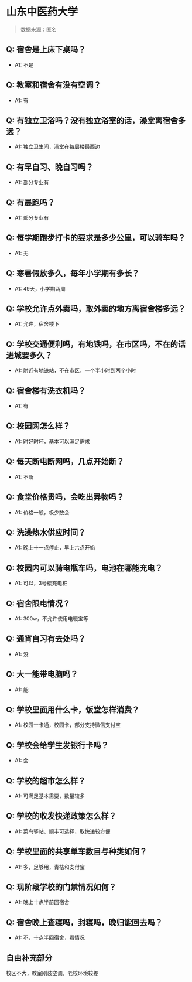 # 山东中医药大学

> 数据来源：匿名

## Q: 宿舍是上床下桌吗？

- A1: 不是

## Q: 教室和宿舍有没有空调？

- A1: 有

## Q: 有独立卫浴吗？没有独立浴室的话，澡堂离宿舍多远？

- A1: 独立卫生间，澡堂在每层楼最西边

## Q: 有早自习、晚自习吗？

- A1: 部分专业有

## Q: 有晨跑吗？

- A1: 部分专业有

## Q: 每学期跑步打卡的要求是多少公里，可以骑车吗？

- A1: 无

## Q: 寒暑假放多久，每年小学期有多长？

- A1: 49天，小学期两周

## Q: 学校允许点外卖吗，取外卖的地方离宿舍楼多远？

- A1: 允许，宿舍楼下

## Q: 学校交通便利吗，有地铁吗，在市区吗，不在的话进城要多久？

- A1: 附近有地铁站，不在市区，一个半小时到两个小时

## Q: 宿舍楼有洗衣机吗？

- A1: 有

## Q: 校园网怎么样？

- A1: 时好时坏，基本可以满足需求

## Q: 每天断电断网吗，几点开始断？

- A1: 不断

## Q: 食堂价格贵吗，会吃出异物吗？

- A1: 价格一般，极少数会

## Q: 洗澡热水供应时间？

- A1: 晚上十一点停止，早上六点开始

## Q: 校园内可以骑电瓶车吗，电池在哪能充电？

- A1: 可以，3号楼充电桩

## Q: 宿舍限电情况？

- A1: 300w，不允许使用电暖宝等

## Q: 通宵自习有去处吗？

- A1: 没

## Q: 大一能带电脑吗？

- A1: 能

## Q: 学校里面用什么卡，饭堂怎样消费？

- A1: 校园一卡通，校园卡，部分支持微信支付宝

## Q: 学校会给学生发银行卡吗？

- A1: 会

## Q: 学校的超市怎么样？

- A1: 可满足基本需要，数量较多

## Q: 学校的收发快递政策怎么样？

- A1: 菜鸟驿站、顺丰可选择，取快递较方便

## Q: 学校里面的共享单车数目与种类如何？

- A1: 多，足够用，青桔和支付宝

## Q: 现阶段学校的门禁情况如何？

- A1: 晚上十点半前回宿舍

## Q: 宿舍晚上查寝吗，封寝吗，晚归能回去吗？

- A1: 不，十点半回宿舍，看情况

## 自由补充部分

校区不大，教室刚装空调，老校环境较差